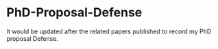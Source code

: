 # PhD-Proposal-Defense
It would be updated after the related papers published to record my PhD proposal Defense.

